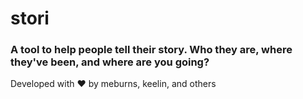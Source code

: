# stori

### A tool to help people tell their story. Who they are, where they've been, and where are you going?

Developed with ❤️  by meburns, keelin, and others

